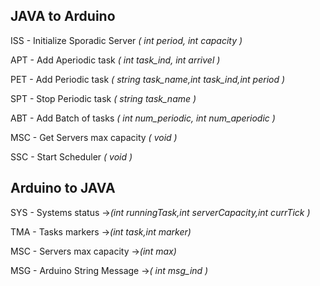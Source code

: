 
## JAVA to Arduino

  ISS - Initialize Sporadic Server *( int period, int capacity )*
  
  APT - Add Aperiodic task *( int task_ind, int arrivel )*
  
  PET - Add Periodic task *( string task_name,int task_ind,int period )*
  
  SPT - Stop Periodic task *( string task_name )*
  
  ABT - Add Batch of tasks *( int num_periodic, int num_aperiodic )*
  
  MSC - Get Servers max capacity  *( void )*
  
  SSC - Start Scheduler *( void )*

## Arduino to JAVA
  
  SYS - Systems status ->*(int runningTask,int serverCapacity,int currTick )*
  
  TMA - Tasks markers ->*(int task,int marker)*
  
  MSC - Servers max capacity ->*(int max)*
  
  MSG - Arduino String Message ->*( int msg_ind )*
  
